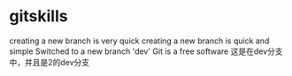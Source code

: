 # gitskills
creating a new branch is very quick
creating a new branch is quick and simple
Switched to a new branch 'dev'
Git is a free software 
这是在dev分支中，并且是2的dev分支


